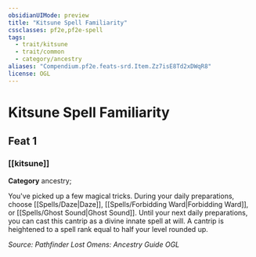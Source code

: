 ```yaml
---
obsidianUIMode: preview
title: "Kitsune Spell Familiarity"
cssclasses: pf2e,pf2e-spell
tags:
  - trait/kitsune
  - trait/common
  - category/ancestry
aliases: "Compendium.pf2e.feats-srd.Item.Zz7isE8Td2xDWqR8"
license: OGL
---
```

# Kitsune Spell Familiarity
## Feat 1
### [[kitsune]]

**Category** ancestry; 




You've picked up a few magical tricks. During your daily preparations, choose [[Spells/Daze|Daze]], [[Spells/Forbidding Ward|Forbidding Ward]], or [[Spells/Ghost Sound|Ghost Sound]]. Until your next daily preparations, you can cast this cantrip as a divine innate spell at will. A cantrip is heightened to a spell rank equal to half your level rounded up.

*Source: Pathfinder Lost Omens: Ancestry Guide*
*OGL*